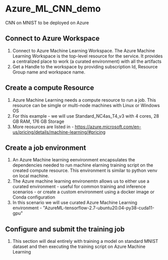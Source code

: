 # Azure_ML_CNN_demo
CNN on MNIST to be deployed on Azure
## Connect to Azure Workspace
1. Connect to Azure Machine Learning Workspace. The Azure Machine Learning Workspace is the top-level resource for the service. It provides a centralized place to work (a curated environment) with all the artifacts
2. Get a Handle to the workspace by providing subscription Id, Resource Group name and workspace name.
## Create a compute Resource
1. Azure Machine Learning needs a compute resource to run a job. This resource can be simgle or multi-node machines with Linux or Windows OS
2. For this example - we will use Standard_NC4as_T4_v3 with 4 cores, 28 GB RAM, 176 GB Storage
3. More reosurces are listed in - https://azure.microsoft.com/en-us/pricing/details/machine-learning/#pricing
## Create a job environment
1. An Azure Machine learning eenvironment encapsulates the dependencies needed to run machine elarning training script on the created compute resource. This environment is similar to python venv on local machine.
2. The Azure machine learning environemtn allows us to either use a curated environment - useful for common training and inference scenarios - or create a custom environment using a docker image or Conda configuration
3. In this scenario we will use curated Azure Machine Learning environment - "AzureML-tensorflow-2.7-ubuntu20.04-py38-cuda11-gpu"
## Configure and submit the training job
1. This section will deal entirely with training a model on standard MNIST dataset and then executing the training script on Azure Machine Learning

